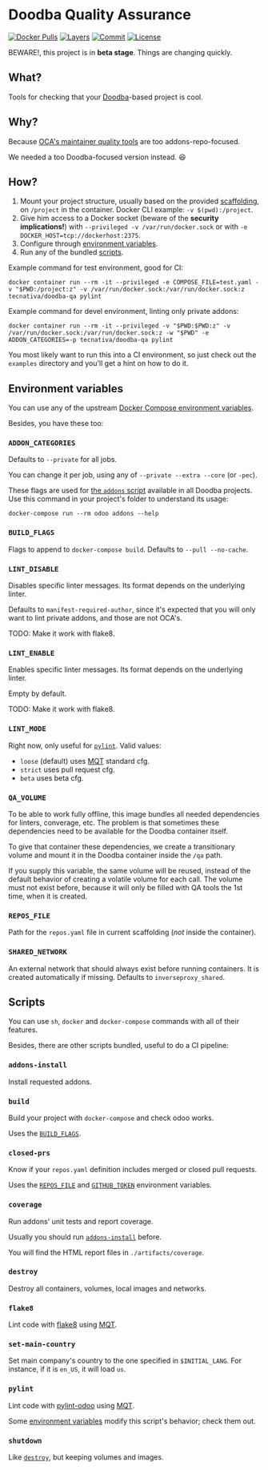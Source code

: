# Doodba Quality Assurance

[![Docker Pulls](https://img.shields.io/docker/pulls/tecnativa/doodba-qa.svg)](https://hub.docker.com/r/tecnativa/doodba-qa)
[![Layers](https://images.microbadger.com/badges/image/tecnativa/doodba-qa.svg)](https://microbadger.com/images/tecnativa/doodba-qa)
[![Commit](https://images.microbadger.com/badges/commit/tecnativa/doodba-qa.svg)](https://microbadger.com/images/tecnativa/doodba-qa)
[![License](https://images.microbadger.com/badges/license/tecnativa/doodba-qa.svg)](https://microbadger.com/images/tecnativa/doodba-qa)

BEWARE!, this project is in **beta stage**. Things are changing quickly.

## What?

Tools for checking that your [Doodba][]-based project is cool.

## Why?

Because [OCA's maintainer quality tools][MQT] are too addons-repo-focused.

We needed a too Doodba-focused version instead. 😆

## How?

1. Mount your project structure, usually based on the provided [scaffolding][], on `/project` in the container. Docker CLI example: `-v $(pwd):/project`.
1. Give him access to a Docker socket (beware of the **security implications!**) with `--privileged -v /var/run/docker.sock` or with `-e DOCKER_HOST=tcp://dockerhost:2375`.
1. Configure through [environment variables](#environment-variables).
1. Run any of the bundled [scripts](#scripts).

Example command for test environment, good for CI:

    docker container run --rm -it --privileged -e COMPOSE_FILE=test.yaml -v "$PWD:/project:z" -v /var/run/docker.sock:/var/run/docker.sock:z tecnativa/doodba-qa pylint

Example command for devel environment, linting only private addons:

    docker container run --rm -it --privileged -v "$PWD:$PWD:z" -v /var/run/docker.sock:/var/run/docker.sock:z -w "$PWD" -e ADDON_CATEGORIES=-p tecnativa/doodba-qa pylint

You most likely want to run this into a CI environment, so just check out the `examples` directory and you'll get a hint on how to do it.

## Environment variables

You can use any of the upstream [Docker Compose environment variables](https://docs.docker.com/compose/reference/envvars/).

Besides, you have these too:

### `ADDON_CATEGORIES`

Defaults to `--private` for all jobs.

You can change it per job, using any of `--private --extra --core` (or `-pec`).

These flags are used for [the `addons` script](https://github.com/Tecnativa/docker-odoo-base#addons) available in all Doodba projects. Use this command in your project's folder to understand its usage:

    docker-compose run --rm odoo addons --help

### `BUILD_FLAGS`

Flags to append to `docker-compose build`. Defaults to `--pull --no-cache`.

### `LINT_DISABLE`

Disables specific linter messages. Its format depends on the underlying linter.

Defaults to `manifest-required-author`, since it's expected that you will only want to lint private addons, and those are not OCA's.

TODO: Make it work with flake8.

### `LINT_ENABLE`

Enables specific linter messages. Its format depends on the underlying linter.

Empty by default.

TODO: Make it work with flake8.

### `LINT_MODE`

Right now, only useful for [`pylint`](#pylint). Valid values:

- `loose` (default) uses [MQT][] standard cfg.
- `strict` uses pull request cfg.
- `beta` uses beta cfg.

### `QA_VOLUME`

To be able to work fully offline, this image bundles all needed dependencies for linters, converage, etc. The problem is that sometimes these dependencies need to be available for the Doodba container itself.

To give that container these dependencies, we create a transitionary volume and mount it in the Doodba container inside the `/qa` path.

If you supply this variable, the same volume will be reused, instead of the default behavior of creating a volatile volume for each call. The volume must not exist before, because it will only be filled with QA tools the 1st time, when it is created.

### `REPOS_FILE`

Path for the `repos.yaml` file in current scaffolding (*not* inside the container).

### `SHARED_NETWORK`

An external network that should always exist before running containers. It is created automatically if missing. Defaults to `inverseproxy_shared`.

## Scripts

You can use `sh`, `docker` and `docker-compose` commands with all of their features.

Besides, there are other scripts bundled, useful to do a CI pipeline:

### `addons-install`

Install requested addons.

### `build`

Build your project with `docker-compose` and check odoo works.

Uses the [`BUILD_FLAGS`](#build-flags).

### `closed-prs`

Know if your `repos.yaml` definition includes merged or closed pull requests.

Uses the [`REPOS_FILE`](#repos-file) and [`GITHUB_TOKEN`][1] environment variables.

### `coverage`

Run addons' unit tests and report coverage.

Usually you should run [`addons-install`](#addons-install) before.

You will find the HTML report files in `./artifacts/coverage`.

### `destroy`

Destroy all containers, volumes, local images and networks.

### `flake8`

Lint code with [flake8](https://pypi.python.org/pypi/flake8) using [MQT][].

### `set-main-country`

Set main company's country to the one specified in `$INITIAL_LANG`.
For instance, if it is `en_US`, it will load `us`.

### `pylint`

Lint code with [pylint-odoo](https://github.com/OCA/pylint-odoo/) using [MQT][].

Some [environment variables](#environment-variables) modify this script's behavior; check them out.

### `shutdown`

Like [`destroy`](#destroy), but keeping volumes and images.

[1]: https://github.com/acsone/git-aggregator#show-closed-github-pull-requests
[Doodba]: https://github.com/Tecnativa/docker-odoo-base
[MQT]: https://github.com/OCA/maintainer-quality-tools
[scaffolding]: https://github.com/Tecnativa/docker-odoo-base/tree/scaffolding
